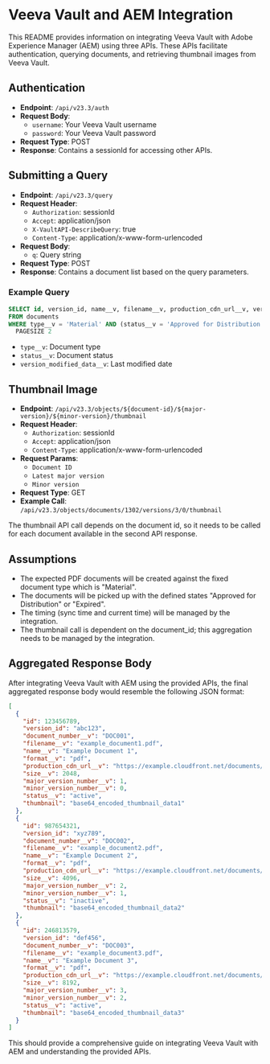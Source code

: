 # Veeva Vault and AEM Integration

This README provides information on integrating Veeva Vault with Adobe Experience Manager (AEM) using three APIs. These APIs facilitate authentication, querying documents, and retrieving thumbnail images from Veeva Vault.

## Authentication

- **Endpoint**: `/api/v23.3/auth`
- **Request Body**:
    - `username`: Your Veeva Vault username
    - `password`: Your Veeva Vault password
- **Request Type**: POST
- **Response**: Contains a sessionId for accessing other APIs.

## Submitting a Query

- **Endpoint**: `/api/v23.3/query`
- **Request Header**:
    - `Authorization`: sessionId
    - `Accept`: application/json
    - `X-VaultAPI-DescribeQuery`: true
    - `Content-Type`: application/x-www-form-urlencoded
- **Request Body**:
    - `q`: Query string
- **Request Type**: POST
- **Response**: Contains a document list based on the query parameters.

### Example Query

```sql
SELECT id, version_id, name__v, filename__v, production_cdn_url__v, version_modified_date__v, size__v, format__v, status__v, document_number__v, major_version_number__v, minor_version_number__v
FROM documents
WHERE type__v = 'Material' AND (status__v = 'Approved for Distribution' OR status__v = 'Obsolete') AND version_modified_date__v BETWEEN '2024-01-01T00:00:00.000Z' AND '2024-03-20T18:35:00.124Z'
  PAGESIZE 2
```

- `type__v`: Document type
- `status__v`: Document status
- `version_modified_data__v`: Last modified date

## Thumbnail Image

- **Endpoint**: `/api/v23.3/objects/${document-id}/${major-version}/${minor-version}/thumbnail`
- **Request Header**:
  - `Authorization`: sessionId
  - `Accept`: application/json
  - `Content-Type`: application/x-www-form-urlencoded
- **Request Params**:
  - `Document ID`
  - `Latest major version`
  - `Minor version`
- **Request Type**: GET
- **Example Call**: `/api/v23.3/objects/documents/1302/versions/3/0/thumbnail`

The thumbnail API call depends on the document id, so it needs to be called for each document available in the second API response.

## Assumptions

- The expected PDF documents will be created against the fixed document type which is "Material".
- The documents will be picked up with the defined states "Approved for Distribution" or "Expired".
- The timing (sync time and current time) will be managed by the integration.
- The thumbnail call is dependent on the document_id; this aggregation needs to be managed by the integration.


## Aggregated Response Body

After integrating Veeva Vault with AEM using the provided APIs, the final aggregated response body would resemble the following JSON format:

```json
[
  {
    "id": 123456789,
    "version_id": "abc123",
    "document_number__v": "DOC001",
    "filename__v": "example_document1.pdf",
    "name__v": "Example Document 1",
    "format__v": "pdf",
    "production_cdn_url__v": "https://example.cloudfront.net/documents/example_document1.pdf",
    "size__v": 2048,
    "major_version_number__v": 1,
    "minor_version_number__v": 0,
    "status__v": "active",
    "thumbnail": "base64_encoded_thumbnail_data1"
  },
  {
    "id": 987654321,
    "version_id": "xyz789",
    "document_number__v": "DOC002",
    "filename__v": "example_document2.pdf",
    "name__v": "Example Document 2",
    "format__v": "pdf",
    "production_cdn_url__v": "https://example.cloudfront.net/documents/example_document2.pdf",
    "size__v": 4096,
    "major_version_number__v": 2,
    "minor_version_number__v": 1,
    "status__v": "inactive",
    "thumbnail": "base64_encoded_thumbnail_data2"
  },
  {
    "id": 246813579,
    "version_id": "def456",
    "document_number__v": "DOC003",
    "filename__v": "example_document3.pdf",
    "name__v": "Example Document 3",
    "format__v": "pdf",
    "production_cdn_url__v": "https://example.cloudfront.net/documents/example_document3.pdf",
    "size__v": 8192,
    "major_version_number__v": 3,
    "minor_version_number__v": 2,
    "status__v": "active",
    "thumbnail": "base64_encoded_thumbnail_data3"
  }
]

```
This should provide a comprehensive guide on integrating Veeva Vault with AEM and understanding the provided APIs.